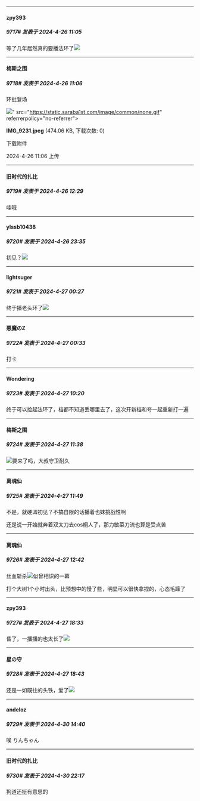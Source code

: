 ﻿
*****

####  zpy393  
##### 9717#       发表于 2024-4-26 11:05

等了几年居然真的要播法环了<img src="https://static.saraba1st.com/image/smiley/face2017/037.png" referrerpolicy="no-referrer">

*****

####  梅斯之围  
##### 9718#       发表于 2024-4-26 11:06

环批登场

<img src="https://img.saraba1st.com/forum/202404/26/110624nuoancj1j1twjeju.jpeg" referrerpolicy="no-referrer">" src="https://static.saraba1st.com/image/common/none.gif" referrerpolicy="no-referrer">

<strong>IMG_9231.jpeg</strong> (474.06 KB, 下载次数: 0)

下载附件

2024-4-26 11:06 上传


*****

####  旧时代的扎比  
##### 9719#       发表于 2024-4-26 12:29

哇哦


*****

####  ylssb10438  
##### 9720#       发表于 2024-4-26 23:35

初见？<img src="https://static.saraba1st.com/image/smiley/face2017/105.png" referrerpolicy="no-referrer">


*****

####  lightsuger  
##### 9721#       发表于 2024-4-27 00:27

终于播老头环了<img src="https://static.saraba1st.com/image/smiley/face2017/140.png" referrerpolicy="no-referrer">


*****

####  悪魔のZ  
##### 9722#       发表于 2024-4-27 00:33

打卡


*****

####  Wondering  
##### 9723#       发表于 2024-4-27 10:20

终于可以捡起法环了，档都不知道丢哪里去了，这次开新档和夸一起重新打一遍


*****

####  梅斯之围  
##### 9724#       发表于 2024-4-27 11:38

<img src="https://static.saraba1st.com/image/smiley/face2017/067.png" referrerpolicy="no-referrer">要来了吗，大叔守卫耐久


*****

####  离魂仙  
##### 9725#       发表于 2024-4-27 11:49

不是，就硬凹初见？不搞自限的话播着也妹挑战性啊

还是说一开始就奔着双太刀去cos桐人了，那力敏菜刀流也算是受点苦


*****

####  离魂仙  
##### 9726#       发表于 2024-4-27 12:42

丝血斩杀<img src="https://static.saraba1st.com/image/smiley/face2017/067.png" referrerpolicy="no-referrer">似曾相识的一幕

打个大树1个小时出头，比预想中的慢了些，明显可以很快拿捏的，心态毛躁了


*****

####  zpy393  
##### 9727#       发表于 2024-4-27 18:33

昏了，一播播的也太长了<img src="https://static.saraba1st.com/image/smiley/face2017/120.gif" referrerpolicy="no-referrer">


*****

####  星の守  
##### 9728#       发表于 2024-4-27 18:43

还是一如既往的头铁，爱了<img src="https://static.saraba1st.com/image/smiley/face2017/071.png" referrerpolicy="no-referrer">


*****

####  andeloz  
##### 9729#       发表于 2024-4-30 14:40

唉 りんちゃん


*****

####  旧时代的扎比  
##### 9730#       发表于 2024-4-30 22:17

狗道还挺有意思的


